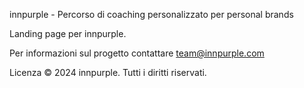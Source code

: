 innpurple - Percorso di coaching personalizzato per personal brands

Landing page per innpurple.

Per informazioni sul progetto contattare team@innpurple.com

Licenza
© 2024 innpurple. Tutti i diritti riservati.
